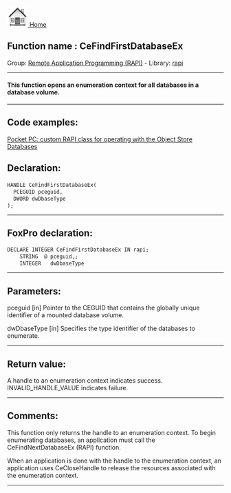 [<img src="../../images/home.png"> Home ](https://github.com/VFPX/Win32API)  

## Function name : CeFindFirstDatabaseEx
Group: [Remote Application Programming (RAPI)](../../functions_group.md#Remote_Application_Programming_(RAPI))  -  Library: [rapi](../../../libraries.md#rapi)  
***  


#### This function opens an enumeration context for all databases in a database volume. 
***  


## Code examples:
[Pocket PC: custom RAPI class for operating with the Object Store Databases](../../samples/sample_445.md)  

## Declaration:
```foxpro  
HANDLE CeFindFirstDatabaseEx(
  PCEGUID pceguid,
  DWORD dwDbaseType
);  
```  
***  


## FoxPro declaration:
```foxpro  
DECLARE INTEGER CeFindFirstDatabaseEx IN rapi;
	STRING  @ pceguid,;
	INTEGER   dwDbaseType  
```  
***  


## Parameters:
pceguid 
[in] Pointer to the CEGUID that contains the globally unique identifier of a mounted database volume.

dwDbaseType 
[in] Specifies the type identifier of the databases to enumerate.  
***  


## Return value:
A handle to an enumeration context indicates success. INVALID_HANDLE_VALUE indicates failure.   
***  


## Comments:
This function only returns the handle to an enumeration context. To begin enumerating databases, an application must call the CeFindNextDatabaseEx (RAPI) function.   
  
When an application is done with the handle to the enumeration context, an application uses CeCloseHandle to release the resources associated with the enumeration context.  
  
***  

